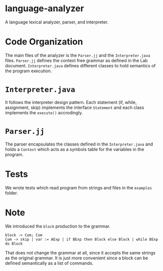 # language-analyzer

A language lexical analyzer, parser, and interpreter.

# Code Organization
The main files of the analyzer is the `Parser.jj` and the `Interpreter.java` files. `Parser.jj` defines the context free grammar as defined in the Lab document. `Interpreter.java` defines different classes to hold semantics of the program execution.

# `Interpreter.java`
It follows the interpreter design pattern. Each statement (if, while, assignment, skip) implements the interface `Statement` and each class implements the `execute()` accrodingly.

# `Parser.jj`
The parser encapsulates the classes defined in the `Interpreter.java` and holds a `Context` which acts as a symbols table for the variables in the program.

# Tests
We wrote tests which read program from strings and files in the `examples` folder. 

# Note
We introduced the `block` production to the grammar.
```
block -> Com; Com
Com -> skip | var := AExp | if BExp then Block else Block | while BExp do Block
```
That does not change the grammar at all, since it accepts the same strings as the original grammar. It is just more convenient since a block can be defined semantically as a list of commands.
